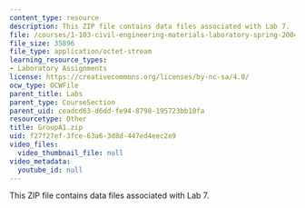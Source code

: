 ```yaml
---
content_type: resource
description: This ZIP file contains data files associated with Lab 7.
file: /courses/1-103-civil-engineering-materials-laboratory-spring-2004/f27f27ef3fce63a63d8d447ed4eec2e9_groupA1.zip
file_size: 35896
file_type: application/octet-stream
learning_resource_types:
- Laboratory Assignments
license: https://creativecommons.org/licenses/by-nc-sa/4.0/
ocw_type: OCWFile
parent_title: Labs
parent_type: CourseSection
parent_uid: ceadcd63-d6dd-fe94-8798-195723bb10fa
resourcetype: Other
title: GroupA1.zip
uid: f27f27ef-3fce-63a6-3d8d-447ed4eec2e9
video_files:
  video_thumbnail_file: null
video_metadata:
  youtube_id: null
---
```

This ZIP file contains data files associated with Lab 7.